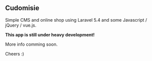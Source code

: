 ## Cudomisie

Simple CMS and online shop using Laravel 5.4 and some Javascript / jQuery / vue.js.

**This app is still under heavy development!**

More info comming soon.

Cheers :)
